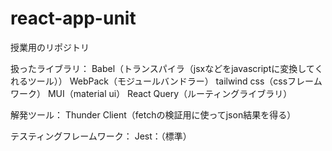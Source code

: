 # react-app-unit
授業用のリポジトリ

扱ったライブラリ：
Babel（トランスパイラ（jsxなどをjavascriptに変換してくれるツール））
WebPack（モジュールバンドラー）
tailwind css（cssフレームワーク）
MUI（material ui）
React Query（ルーティングライブラリ）

解発ツール：
Thunder Client（fetchの検証用に使ってjson結果を得る）

テスティングフレームワーク：
Jest：（標準）

